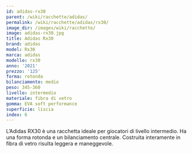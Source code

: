 ```yaml
---
id: adidas-rx30
parent: /wiki/racchette/adidas/
permalink: /wiki/racchette/adidas/rx30/
image_dir: /images/wiki/racchette/
image: adidas-rx30.jpg
title: Adidas Rx30
brand: adidas
model: Rx30
marca: adidas
modello: rx30
anno: '2021'
prezzo: '125'
forma: rotonda
bilanciamento: medio
peso: 345-360
livello: intermedio
materiale: fibra di vetro
gomma: EVA soft performance
superficie: liscia
index: 6
---
```

L’Adidas RX30 è una racchetta ideale per giocatori di livello intermedio. Ha una forma rotonda e un bilanciamento centrale. Costruita interamente in fibra di vetro risulta leggera e maneggevole.